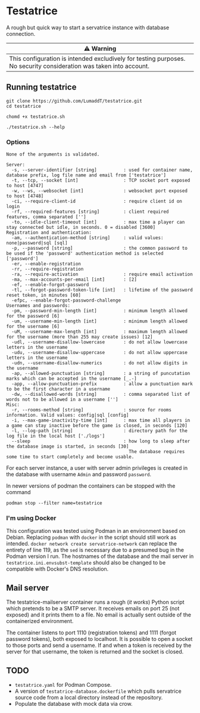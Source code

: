 # Testatrice

A rough but quick way to start a servatrice instance with database connection.

| ⚠️ Warning                                                                                                     |
|--------------------------------------------------------------------------------------------------------------------|
| This configuration is intended excludively for testing purposes. No security consideration was taken into account. |

## Running testatrice

```
git clone https://github.com/LumaddT/testatrice.git
cd testatrice

chomd +x testatrice.sh

./testatrice.sh --help
```

### Options
```
None of the arguments is validated.

Server:
  -s, --server-identifier [string]          : used for container name, database prefix, log file name and email from ['testatrice']
  -t, --tcp, --socket [int]                 : TCP socket port exposed to host [4747]
  -w, --ws, --websocket [int]               : websocket port exposed to host [4748]
  -ci, --require-client-id                  : require client id on login
  -rf, --required-features [string]         : client required features, comma separated ['']
  -to, --idle-client-timeout [int]          : max time a player can stay connected but idle, in seconds. 0 = disabled [3600]
Registration and authentication:
  -am, --authentication-method [string]     : valid values: none|password|sql [sql]
  -p, --password [string]                   : the common password to be used if the 'password' authentication method is selected ['password']
  -er, --enable-registration
  -rr, --require-registration
  -ra, --require-activation                 : require email activation
  -ma, --max-accounts-per-email [int]       : [2]
  -ef, --enable-forgot-password
  -tl, --forgot-password-token-life [int]   : lifetime of the password reset token, in minutes [60]
  -efpc, --enable-forgot-password-challenge
Usernames and passwords:
  -pm, --password-min-length [int]          : minimum length allowed for the password [6]
  -um, --username-min-length [int]          : minimum length allowed for the username [6]
  -uM, --username-max-length [int]          : maximum length allowed for the username (more than 255 may create issues) [12]
  -udl, --username-disallow-lowercase       : do not allow lowercase letters in the username
  -udu, --username-disallow-uppercase       : do not allow uppercase letters in the username
  -udn, --username-disallow-numerics        : do not allow digits in the username
  -ap, --allowed-punctuation [string]       : a string of puncutation marks which can be accepted in the username [_.-]
  -app, --allow-punctuation-prefix          : allow a punctuation mark to be the first character in a username
  -dw, --disallowed-words [string]          : comma separated list of words not to be allowed in a username ['']
Misc:
  -r, --rooms-method [string]               : source for rooms information. Valid values: config|sql [config]
  -i, --max-game-inactivity-time [int]      : max time all players in a game can stay inactive before the game is closed, in seconds [120]
  -l, --log-path [string]                   : directory path for the log file in the local host ['./logs']
  --sleep                                   : how long to sleep after the database image is started, in seconds [30]
                                              The database requires some time to start completely and become usable.
```

For each server instance, a user with server admin privileges is created in the database with username `Admin` and password `password`.  

In newer versions of podman the containers can be stopped with the command
```
podman stop --filter name=testatrice
```

### I'm using Docker

This configuration was tested using Podman in an environment based on Debian.
Replacing `podman` with `docker` in the script should still work as intended. `docker network create servatrice-network` can replace the entirety of line 119, as the `sed` is necessary due to a presumed bug in the Podman version I run.
The hostnames of the database and the mail server in `testatrice.ini.envsubst-template` should also be changed to be compatible with Docker's DNS resolution.

## Mail server

The testatrice-mailserver container runs a rough (_it works_) Python script which pretends to be a SMTP server. It receives emails on port 25 (not exposed) and it prints them to a file. No email is actually sent outside of the containerized environment.

The container listens to port 1110 (registration tokens) and 1111 (forgot password tokens), both exposed to localhost. It is possible to open a socket to those ports and send a username. If and when a token is received by the server for that username, the token is returned and the socket is closed.

## TODO

* `testatrice.yaml` for Podman Compose.
* A version of `testatrice-database.dockerfile` which pulls servatrice source code from a local directory instead of the repository.
* Populate the database with mock data via crow.
